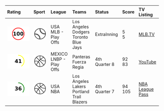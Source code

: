 | Rating                                                                                                                                   | Sport                                                                                                                | League                     | Teams                                        | Status        | Score     | TV Listing                                                         |
|:-----------------------------------------------------------------------------------------------------------------------------------------|:---------------------------------------------------------------------------------------------------------------------|:---------------------------|:---------------------------------------------|:--------------|:----------|:-------------------------------------------------------------------|
| <img src="https://raw.githubusercontent.com/BlakeDuncan25/Donut-SVG-Ratings/bac4e4a278175106499642192132b1786a9aec38/100.svg" alt="100"> | <img src="https://raw.githubusercontent.com/BlakeDuncan25/Donut-SVG-Ratings/master/baseball.png" alt="Baseball">     | USA<br>MLB - Play Offs     | Los Angeles Dodgers<br>Toronto Blue Jays     | ExtraInning   | 5<br>5    | <a href="https://www.mlb.com/live-stream-games">MLB.TV</a>         |
| <img src="https://raw.githubusercontent.com/BlakeDuncan25/Donut-SVG-Ratings/bac4e4a278175106499642192132b1786a9aec38/41.svg" alt="41">   | <img src="https://raw.githubusercontent.com/BlakeDuncan25/Donut-SVG-Ratings/master/basketball.png" alt="Basketball"> | MEXICO<br>LNBP - Play Offs | Panteras<br>Fuerza Regia                     | 4th Quarter 8 | 92<br>83  | <a href="https://www.youtube.com/@LNBPOFICIAL/streams">YouTube</a> |
| <img src="https://raw.githubusercontent.com/BlakeDuncan25/Donut-SVG-Ratings/bac4e4a278175106499642192132b1786a9aec38/36.svg" alt="36">   | <img src="https://raw.githubusercontent.com/BlakeDuncan25/Donut-SVG-Ratings/master/basketball.png" alt="NBA">        | USA<br>NBA                 | Los Angeles Lakers<br>Portland Trail Blazers | 4th Quarter 7 | 94<br>105 | <a href="https://www.nba.com/schedule">NBA League Pass</a>         |